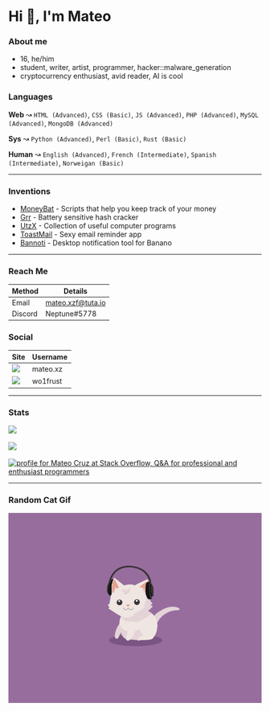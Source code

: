 # Hi 👋, I'm Mateo #

### About me ###

- 16, he/him
- student, writer, artist, programmer, hacker::malware_generation
- cryptocurrency enthusiast, avid reader, AI is cool


### Languages ###

**Web** ↝ `HTML (Advanced)`, `CSS (Basic)`, `JS (Advanced)`, `PHP (Advanced)`, `MySQL (Advanced)`, `MongoDB (Advanced)`

**Sys** ↝ `Python (Advanced)`, `Perl (Basic)`, `Rust (Basic)`

**Human** ↝ `English (Advanced)`, `French (Intermediate)`, `Spanish (Intermediate)`, `Norweigan (Basic)`

---

### Inventions ###

- [MoneyBat](https://github.com/wolfrust/MoneyBat) - Scripts that help you keep track of your money
- [Grr](https://github.com/wolfrust/Grr) - Battery sensitive hash cracker
- [UtzX](https://github.com/wolfrust/UtzX) - Collection of useful computer programs
- [ToastMail](https://toastmail.xyz) - Sexy email reminder app
- [Bannoti](https://github.com/wolfrust/bannoti) - Desktop notification tool for Banano

---

### Reach Me ###

| Method      | Details     |
| ----------- | ----------- |
| Email       | mateo.xzf@tuta.io |
| Discord     | Neptune#5778    |



### Social ###

| Site | Username |
|------| ---------|
| [![](https://img.shields.io/badge/Instagram-E4405F?style=for-the-badge&logo=instagram&logoColor=white)](https://instagram.com/mateo.xz) |  mateo.xz |
| [![](https://img.shields.io/badge/Twitter-1DA1F2?style=for-the-badge&logo=twitter&logoColor=white)](https://twitter.com/wo1frust) | wo1frust |


---

### Stats ###


![](https://github-profile-summary-cards.vercel.app/api/cards/profile-details?username=wolfrust&theme=monokai) 

![](https://github-profile-summary-cards.vercel.app/api/cards/productive-time?username=wolfrust&theme=monokai) 
<!-- ![](https://github-readme-stats.vercel.app/api/top-langs/?username=wolfrust&layout=compact) -->


<a href="https://stackoverflow.com/users/17016020/mateo-cruz"><img src="https://stackoverflow.com/users/flair/17016020.png?theme=clean" width="208" height="58" alt="profile for Mateo Cruz at Stack Overflow, Q&amp;A for professional and enthusiast programmers" title="profile for Mateo Cruz at Stack Overflow, Q&amp;A for professional and enthusiast programmers"></a>



---

### Random Cat Gif ###
<img src='random_cat.gif' alt='Cute Cat'>
